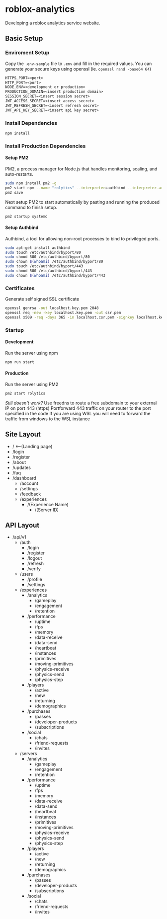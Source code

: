 # roblox-analytics
Developing a roblox analytics service website.

## Basic Setup
### Enviroment Setup
Copy the `.env-sample` file to `.env` and fill in the required values.
You can generate your secure keys using openssl (ie. `openssl rand -base64 64`)
```txt
HTTPS_PORT=<port>
HTTP_PORT=<port>
NODE_ENV=<development or production>
PRODUCTION_DOMAIN=<insert production domain>
SESSION_SECRET=<insert session secret>
JWT_ACCESS_SECRET=<insert access secret>
JWT_REFRESH_SECRET=<insert refresh secret>
JWT_API_KEY_SECRET=<insert api key secret>
```

### Install Dependencies
```bash
npm install
```

### Install Production Dependencies
#### Setup PM2
PM2, a process manager for Node.js that handles monitoring, scaling, and auto-restarts.
```bash
sudo npm install pm2 -g
pm2 start npm --name "rolytics" --interpreter=authbind --interpreter-args="--deep node" -- start
pm2 save
```
Next setup PM2 to start automatically by pasting and running the produced command to finish setup.
```bash
pm2 startup systemd
```

<!-- #### Setup Certbot
Certbot, a tool for automatically obtaining and renewing SSL/TLS certificates from Let's Encrypt.
```bash
sudo snap install --classic certbot
sudo ln -s /snap/bin/certbot /usr/bin/certbot
sudo certbot certonly --standalone
``` -->

#### Setup Authbind
Authbind, a tool for allowing non-root processes to bind to privileged ports.
```bash
sudo apt-get install authbind
sudo touch /etc/authbind/byport/80
sudo chmod 500 /etc/authbind/byport/80
sudo chown $(whoami) /etc/authbind/byport/80
sudo touch /etc/authbind/byport/443
sudo chmod 500 /etc/authbind/byport/443
sudo chown $(whoami) /etc/authbind/byport/443
```

### Certificates
<!-- #### Development -->
Generate self signed SSL certificate
```bash
openssl genrsa -out localhost.key.pem 2048
openssl req -new -key localhost.key.pem -out csr.pem
openssl x509 -req -days 365 -in localhost.csr.pem -signkey localhost.key.pem -out localhost.cert.pem
```
<!-- #### Production
Nothing to do!
Certbot will automatically renew the certificates and the server will automatically hotswap them. -->

### Startup
#### Development
Run the server using npm
```bash
npm run start
```

#### Production
Run the server using PM2
```bash
pm2 start rolytics
```

*Still doesn't work?*
Use freedns to route a free subdomain to your external IP on port 443 (https)
Portforward 443 traffic on your router to the port specified in the code
If you are using WSL you will need to forward the traffic from windows to the WSL instance

## Site Layout
- /      <--(Landing page)
- /login
- /register
- /about
- /updates
- /faq
- /dashboard
    - /account
    - /settings
    - /feedback
    - /experiences
        - /(Experience Name)
            - /(Server ID)

## API Layout
- /api/v1
    - /auth
        - /login
        - /register
        - /logout
        - /refresh
        - /verify
    - /users
        - /profile
        - /settings
    - /experiences
        - /analytics
            - /gameplay
            - /engagement
            - /retention
        - /performance
            - /uptime
            - /fps
            - /memory
            - /data-receive
            - /data-send
            - /heartbeat
            - /instances
            - /primitives
            - /moving-primitives
            - /physics-receive
            - /physics-send
            - /physics-step
        - /players
            - /active
            - /new
            - /returning
            - /demographics
        - /purchases
            - /passes
            - /developer-products
            - /subscriptions
        - /social
            - /chats
            - /friend-requests
            - /invites
    - /servers
        - /analytics
            - /gameplay
            - /engagement
            - /retention
        - /performance
            - /uptime
            - /fps
            - /memory
            - /data-receive
            - /data-send
            - /heartbeat
            - /instances
            - /primitives
            - /moving-primitives
            - /physics-receive
            - /physics-send
            - /physics-step
        - /players
            - /active
            - /new
            - /returning
            - /demographics
        - /purchases
            - /passes
            - /developer-products
            - /subscriptions
        - /social
            - /chats
            - /friend-requests
            - /invites